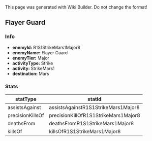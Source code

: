 <span class="wiki-builder">This page was generated with Wiki Builder. Do not change the format!</span>

## Flayer Guard
### Info
* **enemyId:** R1S1StrikeMars1Major8
* **enemyName:** Flayer Guard
* **enemyTier:** Major
* **activityType:** Strike
* **activity:** StrikeMars1
* **destination:** Mars

### Stats
statType | statId
-------- | ------
assistsAgainst | assistsAgainstR1S1StrikeMars1Major8
precisionKillsOf | precisionKillOfR1S1StrikeMars1Major8
deathsFrom | deathsFromR1S1StrikeMars1Major8
killsOf | killsOfR1S1StrikeMars1Major8

